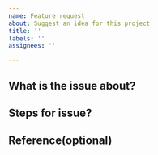 ```yaml
---
name: Feature request
about: Suggest an idea for this project
title: ''
labels: ''
assignees: ''

---
```


## What is the issue about?

## Steps for issue?

## Reference(optional)
